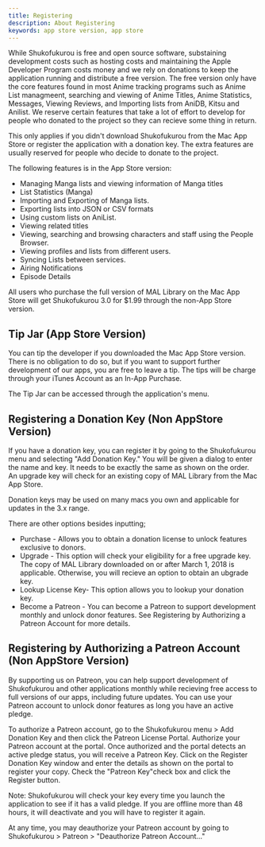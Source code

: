 ```yaml
---
title: Registering
description: About Registering
keywords: app store version, app store
---
```

While Shukofukurou is free and open source software, substaining development costs such as hosting costs and maintaining the Apple Developer Program costs money and we rely on donations to keep the application running and distribute a free version. The free version only have the core features found in most Anime tracking programs such as Anime List managmeent, searching and viewing of Anime Titles, Anime Statistics, Messages, Viewing Reviews, and Importing lists from AniDB, Kitsu and Anilist. We reserve certain features that take a lot of effort to develop for people who donated to the project so they can recieve some thing in return.

This only applies if you didn't download Shukofukurou from the Mac App Store or register the application with a donation key. The extra features are usually reserved for people who decide to donate to the project.

The following features is in the App Store version:
* Managing Manga lists and viewing information of Manga titles
* List Statistics (Manga)
* Importing and Exporting of Manga lists.
* Exporting lists into JSON or CSV formats
* Using custom lists on AniList.
* Viewing related titles
* Viewing, searching and browsing characters and staff using the People Browser.
* Viewing profiles and lists from different users.
* Syncing Lists between services.
* Airing Notifications
* Episode Details

All users who purchase the full version of MAL Library on the Mac App Store will get Shukofukurou 3.0 for $1.99 through the non-App Store version.

## Tip Jar (App Store Version)
You can tip the developer if you downloaded the Mac App Store version. There is no obligation to do so, but if you want to support further development of our apps, you are free to leave a tip. The tips will be charge through your iTunes Account as an In-App Purchase.

The Tip Jar can be accessed through the application's menu.

## Registering a Donation Key (Non AppStore Version)
If you have a donation key, you can register it by going to the Shukofukurou menu and selecting "Add Donation Key." You will be given a dialog to enter the name and key. It needs to be exactly the same as shown on the order. An upgrade key will check for an existing copy of MAL Library from the Mac App Store.

Donation keys may be used on many macs you own and applicable for updates in the 3.x range. 

There are other options besides inputting;
* Purchase - Allows you to obtain a donation license to unlock features exclusive to donors.
* Upgrade - This option will check your eligibility for a free upgrade key. The copy of MAL Library downloaded on or after March 1, 2018 is applicable. Otherwise, you will recieve an option to obtain an ubgrade key.
* Lookup License Key-  This option allows you to lookup your donation key.
* Become a Patreon - You can become a Patreon to support development monthly and unlock donor features. See Registering by Authorizing a Patreon Account for more details.

## Registering by Authorizing a Patreon Account (Non AppStore Version)
By supporting us on Patreon, you can help support development of Shukofukurou and other applications monthly while recieving free access to full versions of our apps, including future updates. You can use your Patreon account to unlock donor features as long you have an active pledge. 

To authorize a Patreon account, go to the Shukofukurou menu > Add Donation Key and then click the Patreon License Portal. Authorize your Patreon account at the portal. Once authorized and the portal detects an active pledge status, you will receive a Patreon Key. Click on the Register Donation Key window and enter the details as shown on the portal to register your copy. Check the "Patreon Key"check box and click the Register button.

Note: Shukofukurou will check your key every time you launch the application to see if it has a valid pledge. If you are offline more than 48 hours, it will deactivate and you will have to register it again.

At any time, you may deauthorize your Patreon account by going to Shukofukurou > Patreon > "Deauthorize Patreon Account…"
